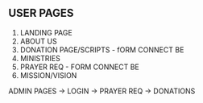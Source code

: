 USER PAGES
-----------------
1. LANDING PAGE
2. ABOUT US
3. DONATION PAGE/SCRIPTS - fORM CONNECT BE
4. MINISTRIES
5. PRAYER REQ - FORM CONNECT BE
7. MISSION/VISION

ADMIN PAGES
-> LOGIN
-> PRAYER REQ
-> DONATIONS

